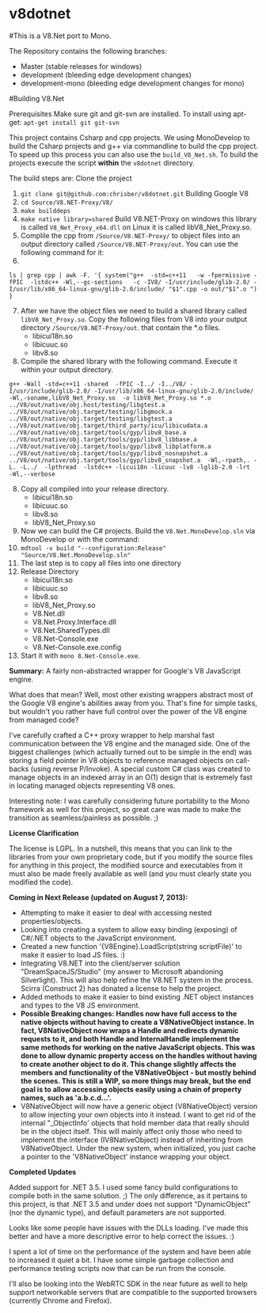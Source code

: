 v8dotnet
========
#This is a V8.Net port to Mono. 

The Repository contains the following branches:
- Master (stable releases for windows)
- development (bleeding edge development changes)
- development-mono (bleeding edge development changes for mono)

#Building V8.Net 

Prerequisites
Make sure git and git-svn are installed. To install using apt-get:
`apt-get install git git-svn`

This project contains Csharp and cpp projects. We using MonoDevelop to build the Csharp projects and g++ via commandline to build the cpp project.
To speed up this process you can also use the `build_V8_Net.sh`. 
 To build the projects execute the script **within** the `v8dotnet` directory.

 The build steps are:
 Clone the project
 1. `git clone git@github.com:chrisber/v8dotnet.git`
 Building Google V8
 2. `cd Source/V8.NET-Proxy/V8/` 
 3. `make builddeps`
 4. `make native library=shared`
 Build V8.NET-Proxy on windows this library is called `V8_Net_Proxy_x64.dll` on Linux it is called libV8_Net_Proxy.so.
 5. Complile the cpp from `/Source/V8.NET-Proxy/` to object files into an output directory called `/Source/V8.NET-Proxy/out`. You can use the following command for it:
 6. 
 ```
 ls | grep cpp | awk -F. '{ system("g++  -std=c++11   -w -fpermissive -fPIC  -lstdc++ -Wl,--gc-sections   -c -IV8/ -I/usr/include/glib-2.0/ -I/usr/lib/x86_64-linux-gnu/glib-2.0/include/ "$1".cpp -o out/"$1".o ") }
 ```
 7. After we have the object files we need to build a shared library called `libV8_Net_Proxy.so`. Copy the following files from V8 into your output  directory `/Source/V8.NET-Proxy/out`. that contain the *.o files.
    - libicui18n.so
    - libicuuc.so 
    - libv8.so
8. Compile the shared library with the following command. Execute it within your output directory. 
```
g++ -Wall -std=c++11 -shared  -fPIC -I../ -I../V8/ -I/usr/include/glib-2.0/ -I/usr/lib/x86_64-linux-gnu/glib-2.0/include/   -Wl,-soname,libV8_Net_Proxy.so  -o libV8_Net_Proxy.so *.o ../V8/out/native/obj.host/testing/libgtest.a ../V8/out/native/obj.target/testing/libgmock.a ../V8/out/native/obj.target/testing/libgtest.a ../V8/out/native/obj.target/third_party/icu/libicudata.a ../V8/out/native/obj.target/tools/gyp/libv8_base.a ../V8/out/native/obj.target/tools/gyp/libv8_libbase.a ../V8/out/native/obj.target/tools/gyp/libv8_libplatform.a ../V8/out/native/obj.target/tools/gyp/libv8_nosnapshot.a ../V8/out/native/obj.target/tools/gyp/libv8_snapshot.a  -Wl,-rpath,. -L. -L../  -lpthread  -lstdc++ -licui18n -licuuc -lv8 -lglib-2.0 -lrt  -Wl,--verbose
```
8. Copy all compiled into your release directory.
    - libicui18n.so
    - libicuuc.so 
    - libv8.so 
    - libV8_Net_Proxy.so   
9. Now we can build the C# projects. Build the `V8.Net.MonoDevelop.sln` via MonoDevelop or with the command:
10.  `mdtool -v build "--configuration:Release" "Source/V8.Net.MonoDevelop.sln"`
11. The last step is to copy all files into one directory
12. Release Directory
    - libicui18n.so
    - libicuuc.so
    - libv8.so
    - libV8_Net_Proxy.so
    - V8.Net.dll
    - V8.Net.Proxy.Interface.dll
    - V8.Net.SharedTypes.dll
    - V8.Net-Console.exe
    - V8.Net-Console.exe.config
13. Start it with `mono 8.Net-Console.exe`.





**Summary:** A fairly non-abstracted wrapper for Google's V8 JavaScript engine.

What does that mean? Well, most other existing wrappers abstract most of the Google V8 engine's abilities away from you.  That's fine for simple tasks, but wouldn't you rather have full control over the power of the V8 engine from managed code?

I've carefully crafted a C++ proxy wrapper to help marshal fast communication between the V8 engine and the managed side.  One of the biggest challenges (which actually turned out to be simple in the end) was storing a field pointer in V8 objects to reference managed objects on call-backs (using reverse P/Invoke).  A special custom C# class was created to manage objects in an indexed array in an O(1) design that is extremely fast in locating managed objects representing V8 ones.

Interesting note: I was carefully considering future portability to the Mono framework as well for this project, so great care was made to make the transition as seamless/painless as possible. ;)

**License Clarification**

The license is LGPL.  In a nutshell, this means that you can link to the libraries from your own proprietary code, but if you modify the source files for anything in this project, the modified source and executables from it must also be made freely available as well (and you must clearly state you modified the code).

**Coming in Next Release (updated on August 7, 2013):**

  * Attempting to make it easier to deal with accessing nested properties/objects.
  * Looking into creating a system to allow easy binding (exposing) of C#/.NET objects to the JavaScript environment.
  * Created a new function '{V8Engine}.LoadScript(string scriptFile)' to make it easier to load JS files. :)
  * Integrating V8.NET into the client/server solution "DreamSpaceJS/Studio" (my answer to Microsoft abandoning Silverlight).  This will also help refine the V8.NET system in the process.  Scirra (Construct 2) has donated a license to help the project.
  * Added methods to make it easier to bind existing .NET object instances and types to the V8 JS environment.
  * **Possible Breaking changes:  Handles now have full access to the native objects without having to create a V8NativeObject instance.  In fact, V8NativeObject now wraps a Handle and redirects dynamic requests to it, and both Handle and InternalHandle implement the same methods for working on the native JavaScript objects.  This was done to allow dynamic property access on the handles without having to create another object to do it.  This change slightly affects the members and functionality of the V8NativeObject - but mostly behind the scenes.  This is still a WIP, so more things may break, but the end goal is to allow accessing objects easily using a chain of property names, such as 'a.b.c.d...'.**
  * V8NativeObject will now have a generic object (V8NativeObject<T>) version to allow injecting your own objects into it instead.  I want to get rid of the internal "_ObjectInfo' objects that hold member data that really should be in the object itself.  This will mainly affect only those who need to implement the interface (IV8NativeObject) instead of inheriting from V8NativeObject.  Under the new system, when initialized, you just cache a pointer to the 'V8NativeObject' instance wrapping your object.

**Completed Updates**

Added support for .NET 3.5.  I used some fancy build configurations to compile both in the same solution. ;) The only difference, as it pertains to this project, is that .NET 3.5 and under does not support "DynamicObject" (nor the dynamic type), and default parameters are not supported.

Looks like some people have issues with the DLLs loading.  I've made this better and have a more descriptive error to help correct the issues. :)

I spent a lot of time on the performance of the system and have been able to increased it quiet a bit. I have some simple garbage collection and performance testing scripts now that can be run from the console.

I'll also be looking into the WebRTC SDK in the near future as well to help support networkable servers that are compatible to the supported browsers (currently Chrome and Firefox).
